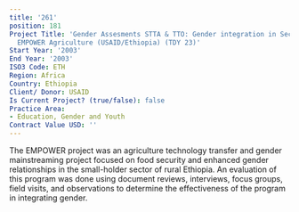 ```yaml
---
title: '261'
position: 181
Project Title: 'Gender Assesments STTA & TTO: Gender integration in Sectoral Activities:
  EMPOWER Agriculture (USAID/Ethiopia) (TDY 23)'
Start Year: '2003'
End Year: '2003'
ISO3 Code: ETH
Region: Africa
Country: Ethiopia
Client/ Donor: USAID
Is Current Project? (true/false): false
Practice Area:
- Education, Gender and Youth
Contract Value USD: ''
---
```


The EMPOWER project was an agriculture technology transfer and gender mainstreaming project focused on food security and enhanced gender relationships in the small-holder sector of rural Ethiopia. An evaluation of this program was done using document reviews, interviews, focus groups, field visits, and observations to determine the effectiveness of the program in integrating gender.